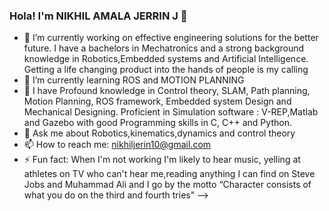 ### Hola! I'm NIKHIL AMALA JERRIN J 👋

- 🔭 I’m currently working on effective engineering solutions for the better future. I have a bachelors in Mechatronics and a strong background knowledge in Robotics,Embedded systems and Artificial Intelligence. Getting a life changing product into the hands of people is my calling
- 🌱 I’m currently learning ROS and MOTION PLANNING
- 👯 I have Profound knowledge in Control theory, SLAM, Path planning, Motion Planning, ROS framework, Embedded system Design and Mechanical Designing. Proficient in Simulation         software : V-REP,Matlab and Gazebo with good Programming skills in C, C++ and Python.
- 💬 Ask me about Robotics,kinematics,dynamics and control theory
- 📫 How to reach me: nikhiljerin10@gmail.com
- ⚡ Fun fact: When I'm not working I'm likely to hear music, yelling at athletes on TV who can't hear me,reading anything I can find on Steve Jobs and Muhammad Ali and I go by the motto “Character consists of what you do on the third and fourth tries"
-->
